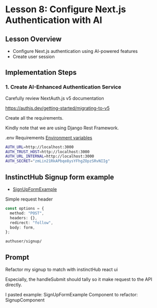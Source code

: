 # Lesson 8: Configure Next.js Authentication with AI

## Lesson Overview

- Configure Next.js authentication using AI-powered features
- Create user session

## Implementation Steps

### 1. Create AI-Enhanced Authentication Service

Carefully review NextAuth.js v5 documentation

https://authjs.dev/getting-started/migrating-to-v5

Create all the requirements.

Kindly note that we are using Django Rest Framework.

.env Requirements
[Environment variables](https://authjs.dev/guides/environment-variables)

```bash
AUTH_URL=http://localhost:3000
AUTH_TRUST_HOST=http://localhost:3000
AUTH_URL_INTERNAL=http://localhost:3000
AUTH_SECRET="zmLin21RkAPbqe8ysYFhgZOpzSRvNIIg"
```

## InstinctHub Signup form example

- [SignUpFormExample](https://github.com/instincthub/instincthub-react-ui/blob/main/src/__examples__/src/components/forms/SignUpFormExample.tsx)

Simple request header

```ts
const options = {
  method: "POST",
  headers: {},
  redirect: "follow",
  body: form,
};
```

```bash
authuser/signup/
```

## Prompt

Refactor my signup to match with instinctHub react ui

Especially, the handleSubmit should tally so it make request to the API directly.

I pasted example: SignUpFormExample
Component to refactor: SignupComponent

